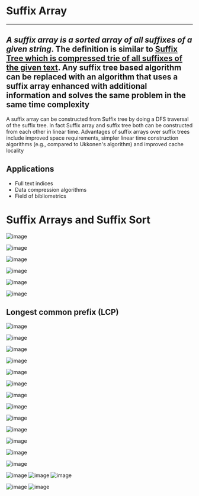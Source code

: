 # Suffix Array

---

## *A suffix array is a sorted array of all suffixes of a given string*. The definition is similar to [Suffix Tree which is compressed trie of all suffixes of the given text](https://www.geeksforgeeks.org/pattern-searching-set-8-suffix-tree-introduction/). Any suffix tree based algorithm can be replaced with an algorithm that uses a suffix array enhanced with additional information and solves the same problem in the same time complexity

A suffix array can be constructed from Suffix tree by doing a DFS traversal of the suffix tree. In fact Suffix array and suffix tree both can be constructed from each other in linear time.
Advantages of suffix arrays over suffix trees include improved space requirements, simpler linear time construction algorithms (e.g., compared to Ukkonen's algorithm) and improved cache locality

## Applications

- Full text indices
- Data compression algorithms
- Field of bibliometrics

# Suffix Arrays and Suffix Sort

![image](media/Suffix-Array-image1.png)

![image](media/Suffix-Array-image2.png)

![image](media/Suffix-Array-image3.png)

![image](media/Suffix-Array-image4.png)

![image](media/Suffix-Array-image5.png)

![image](media/Suffix-Array-image6.png)

## Longest common prefix (LCP)

![image](media/Suffix-Array-image7.png)

![image](media/Suffix-Array-image8.png)

![image](media/Suffix-Array-image9.png)

![image](media/Suffix-Array-image10.png)

![image](media/Suffix-Array-image11.png)

![image](media/Suffix-Array-image12.png)

![image](media/Suffix-Array-image13.png)

![image](media/Suffix-Array-image14.png)

![image](media/Suffix-Array-image15.png)

![image](media/Suffix-Array-image16.png)

![image](media/Suffix-Array-image17.png)

![image](media/Suffix-Array-image18.png)

![image](media/Suffix-Array-image19.png)

![image](media/Suffix-Array-image20.png)
![image](media/Suffix-Array-image21.png)
![image](media/Suffix-Array-image22.png)

![image](media/Suffix-Array-image23.png)
![image](media/Suffix-Array-image24.png)
